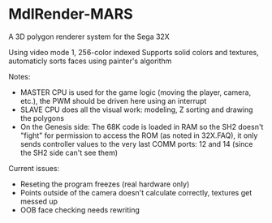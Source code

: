 # MdlRender-MARS
A 3D polygon renderer system for the Sega 32X

Using video mode 1, 256-color indexed
Supports solid colors and textures, automaticly sorts faces using painter's algorithm

Notes:
- MASTER CPU is used for the game logic (moving the player, camera, etc.), the PWM should be driven here using an interrupt
- SLAVE CPU does all the visual work: modeling, Z sorting and drawing the polygons
- On the Genesis side: The 68K code is loaded in RAM so the SH2 doesn't "fight" for permission to access the ROM (as noted in 32X.FAQ), it only sends controller values to the very last COMM ports: 12 and 14 (since the SH2 side can't see them)

Current issues:
- Reseting the program freezes (real hardware only)
- Points outside of the camera doesn't calculate correctly, textures get messed up
- OOB face checking needs rewriting
